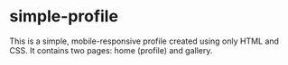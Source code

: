 # simple-profile
This is a simple, mobile-responsive profile created using only HTML and CSS.
It contains two pages: home (profile) and gallery.
